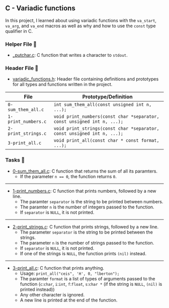 ## C - Variadic functions

In this project, I learned about using variadic functions with the ```va_start```, ```va_arg```, and ```va_end``` macros as well as why and how to use the ```const``` type qualifier in C.

### Helper File 🙌

* [_putchar.c](https://github.com/KimberlyPeters/alx-low_level_programming/blob/master/0x10-variadic_functions/_putchar.c): C function that writes a character to ```stdout```.

### Header File 📁
* [variadic_functions.h](https://github.com/KimberlyPeters/alx-low_level_programming/blob/master/0x10-variadic_functions/variadic_functions.h): Header file containing definitions and prototypes for all types and functions written in the project.

|		 File  	    | 				Prototype/Definition 	  	  		   |
| ------------------------- | ------------------------------------------------------------------------     |
| ```0-sum_them_all.c```    | ```int sum_them_all(const unsigned int n, ...);```  			   |
| ```1-print_numbers.c```   | ```void print_numbers(const char *separator, const unsigned int n, ...);```  |
| ```2-print_strings.c```   | ```void print_strings(const char *separator, const unsigned int n, ...);```  |
| ```3-print_all.c```       | ```void print_all(const char * const format, ...);```  			   |

### Tasks 📃

* [0-sum_them_all.c](https://github.com/KimberlyPeters/alx-low_level_programming/blob/master/0x10-variadic_functions/0-sum_them_all.c): C function that returns the sum of all its paramters.
	* If the parameter ```n == 0```, the function returns ```0```. 
---------------------------------------------------------------------------------------
* [1-print_numbers.c](https://github.com/KimberlyPeters/alx-low_level_programming/blob/master/0x10-variadic_functions/1-print_numbers.c): C function that prints numbers, followed by a new line.
	* The paramter ```separator``` is the string to be printed between numbers.
	* The paramter ```n``` is the number of integers passed to the function.
	* If ```separator``` is ```NULL```, it is not printed.
--------------------------------------------------------------------------------------
* [2-print_strings.c](https://github.com/KimberlyPeters/alx-low_level_programming/blob/master/0x10-variadic_functions/2-print_strings.c): C function that prints strings, followed by a new line.
	* The parameter ```separator``` is the string to be printed between the strings.
	* The parameter ```n``` is the number of strings passed to the function.
	* If ```separator``` is ```NULL```, it is not printed.
	* If one of the strings is ```NULL```, the function prints ```(nil)``` instead.
--------------------------------------------------------------------
* [3-print_all.c](https://github.com/KimberlyPeters/alx-low_level_programming/blob/master/0x10-variadic_functions/3-print_all.c): C function that prints anything.
	* Usage: ```print_all("ceis", 'H', 0, "lberton");```
	* The paramter ```format``` is a list of types of arguments passed to the function (```c```:```char```, ```i```:```int```, ```f```:```float```, ```s```:```char *``` (if the string is ```NULL```, ```(nil)``` is printed instead))
	* Any other character is ignored.
	* A new line is printed at the end of the function.
